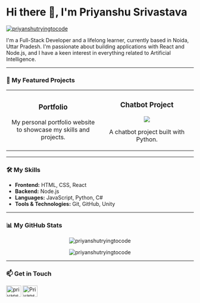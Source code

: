 # Hi there 👋, I'm Priyanshu Srivastava

<p align="left">
  <a href="https://github.com/priyanshutryingtocode">
    <img src="https://komarev.com/ghpvc/?username=priyanshutryingtocode&label=Profile%20views&color=0e75b6&style=flat" alt="priyanshutryingtocode" />
  </a>
</p>

I'm a Full-Stack Developer and a lifelong learner, currently based in Noida, Uttar Pradesh. I'm passionate about building applications with React and Node.js, and I have a keen interest in everything related to Artificial Intelligence.

---

### 🚀 My Featured Projects

<table>
  <tr>
    <td width="50%">
      <h3 align="center">Portfolio</h3>
      <div align="center">
        <a href="https://github.com/priyanshutryingtocode/Portfolio" target="_blank">
        </a>
        <p>
          <a href="https://github.com/priyanshutryingtocode/Portfolio" target="_blank">
          </a>
        </p>
        <p>My personal portfolio website to showcase my skills and projects.</p>
      </div>
    </td>
    <td width="50%">
      <h3 align="center">Chatbot Project</h3>
      <div align="center">
        <a href="https://github.com/priyanshutryingtocode/ChatbotProject" target="_blank">
        </a>
        <p>
          <a href="https://github.com/priyanshutryingtocode/ChatbotProject" target="_blank">
            <img src="https://img.shields.io/badge/CODE-ff9?style=for-the-badge&logo=github&logoColor=black">
          </a>
        </p>
        <p>A chatbot project built with Python.</p>
      </div>
    </td>
  </tr>
</table>

---

### 🛠️ My Skills

- **Frontend:** HTML, CSS, React
- **Backend:** Node.js
- **Languages:** JavaScript, Python, C#
- **Tools & Technologies:** Git, GitHub, Unity

---

### 📊 My GitHub Stats

<p align="center">
  <img src="https://github-readme-stats.vercel.app/api?username=priyanshutryingtocode&show_icons=true&locale=en&theme=tokyonight" alt="priyanshutryingtocode" />
</p>
<p align="center">
  <img src="https://github-readme-stats.vercel.app/api/top-langs?username=priyanshutryingtocode&show_icons=true&locale=en&layout=compact&theme=tokyonight" alt="priyanshutryingtocode" />
</p>

---

### 📫 Get in Touch

<p align="left">
<a href="https://linkedin.com/in/priyanshu-srivastava-523783290" target="blank"><img align="center" src="https://raw.githubusercontent.com/rahuldkjain/github-profile-readme-generator/master/src/images/icons/Social/linked-in-alt.svg" alt="priyanshu-srivastava-523783290" height="30" width="40" /></a>
<a href="https://leetcode.com/u/Priyanshu7011" target="blank"><img align="center" src="https://raw.githubusercontent.com/rahuldkjain/github-profile-readme-generator/master/src/images/icons/Social/leet-code.svg" alt="Priyanshu7011" height="30" width="40" /></a>
</p>
